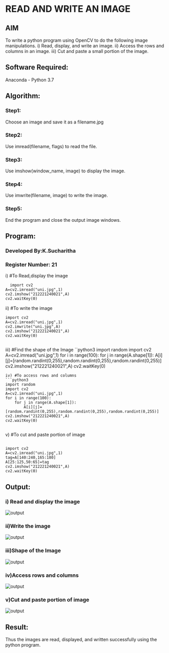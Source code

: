 # READ AND WRITE AN IMAGE
## AIM
To write a python program using OpenCV to do the following image manipulations.
i) Read, display, and write an image.
ii) Access the rows and columns in an image.
iii) Cut and paste a small portion of the image.

## Software Required:
Anaconda - Python 3.7
## Algorithm:
### Step1:
Choose an image and save it as a filename.jpg
### Step2:
Use imread(filename, flags) to read the file.
### Step3:
Use imshow(window_name, image) to display the image.
### Step4:
Use imwrite(filename, image) to write the image.
### Step5:
End the program and close the output image windows.
## Program:
### Developed By:K.Sucharitha
### Register Number: 21
i) #To Read,display the image
```
  import cv2
A=cv2.imread("uni.jpg",1)
cv2.imshow("212221240021",A)
cv2.waitKey(0)

```
ii) #To write the image
```
import cv2
A=cv2.imread("uni.jpg",1)
cv2.imwrite("uni.jpg",A)
cv2.imshow("212221240021",A)
cv2.waitKey(0)


```
iii) #Find the shape of the Image
``python3
import random
import cv2
A=cv2.imread("uni.jpg",1)
for i in range(100):
    for j in range(A.shape[1]):
        A[i][j]=[random.randint(0,255),random.randint(0,255),random.randint(0,255)]
cv2.imshow("212221240021",A)
cv2.waitKey(0)


```
iv) #To access rows and columns
```python3
import random
import cv2
A=cv2.imread("uni.jpg",1)
for i in range(100):
    for j in range(A.shape[1]):
        A[i][j]=[random.randint(0,255),random.randint(0,255),random.randint(0,255)]
cv2.imshow("212221240021",A)
cv2.waitKey(0)


```
v) #To cut and paste portion of image
```python3

import cv2
A=cv2.imread("uni.jpg",1)
tag=A[140:240,165:180]
A[25:125,50:65]=tag
cv2.imshow("212221240021",A)
cv2.waitKey(0)

```

## Output:

### i) Read and display the image

![output](https://github.com/Sucharithachowdary/Read-and-Write-Image/blob/main/ot%201%20.jpg?raw=true)
### ii)Write the image

![output](https://github.com/Sucharithachowdary/Read-and-Write-Image/blob/main/op%202.jpg?raw=true)

### iii)Shape of the Image

![output](https://github.com/Sucharithachowdary/Read-and-Write-Image/blob/main/op%203.jpg?raw=true)

### iv)Access rows and columns
![output](https://github.com/Sucharithachowdary/Read-and-Write-Image/blob/main/op%204.jpg?raw=true)

### v)Cut and paste portion of image
![output](https://github.com/Sucharithachowdary/Read-and-Write-Image/blob/main/op%205.jpg?raw=true)
## Result:
Thus the images are read, displayed, and written successfully using the python program.


